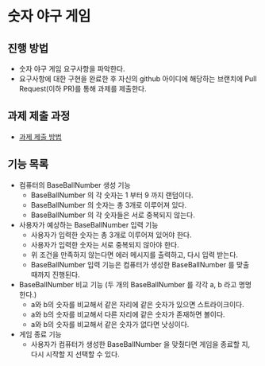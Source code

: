 # 숫자 야구 게임
## 진행 방법
* 숫자 야구 게임 요구사항을 파악한다.
* 요구사항에 대한 구현을 완료한 후 자신의 github 아이디에 해당하는 브랜치에 Pull Request(이하 PR)를 통해 과제를 제출한다.

## 과제 제출 과정
* [과제 제출 방법](https://github.com/next-step/nextstep-docs/tree/master/precourse)

## 기능 목록
* 컴퓨터의 BaseBallNumber 생성 기능
  * BaseBallNumber 의 각 숫자는 1 부터 9 까지 랜덤이다.
  * BaseBallNumber 의 숫자는 총 3개로 이루어져 있다.
  * BaseBallNumber 의 각 숫자들은 서로 중복되지 않는다.
* 사용자가 예상하는 BaseBallNumber 입력 기능
  * 사용자가 입력한 숫자는 총 3개로 이루어져 있어야 한다.
  * 사용자가 입력한 숫자는 서로 중복되지 않아야 한다.
  * 위 조건을 만족하지 않는다면 에러 메시지를 출력하고, 다시 입력 받는다.
  * BaseBallNumber 입력 기능은 컴퓨터가 생성한 BaseBallNumber 를 맞출 때까지 진행된다.
* BaseBallNumber 비교 기능 (두 개의 BaseBallNumber 를 각각 a, b 라고 명명한다.)
  * a와 b의 숫자를 비교해서 같은 자리에 같은 숫자가 있으면 스트라이크이다.
  * a와 b의 숫자를 비교해서 다른 자리에 같은 숫자가 존재하면 볼이다.
  * a와 b의 숫자를 비교해서 같은 숫자가 없다면 낫싱이다.
* 게임 종료 기능
  * 사용자가 컴퓨터가 생성한 BaseBallNumber 을 맞췄다면 게임을 종료할 지, 다시 시작할 지 선택할 수 있다.
